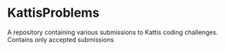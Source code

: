 # KattisProblems
A repository containing various submissions to Kattis coding challenges. Contains only accepted submissions
